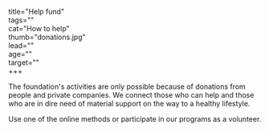title="Help fund"  
tags=""  
cat="How to help"  
thumb="donations.jpg"  
lead=""  
age=""  
target=""  
+++
 
The foundation's activities are only possible because of donations from people and private companies. We connect those who can help and those who are in dire need of material support on the way to a healthy lifestyle.

Use one of the online methods or participate in our programs as a volunteer.
 
